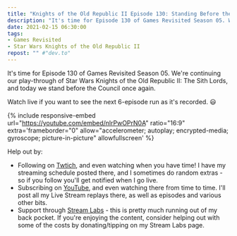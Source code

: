 ```yaml
---
title: "Knights of the Old Republic II Episode 130: Standing Before the Council"
description: "It's time for Episode 130 of Games Revisited Season 05. We're continuing our play-through of Star Wars Knights of the Old Republic II: The Sith Lords, and today we stand before the Council once again."
date: 2021-02-15 06:30:00
tags:
- Games Revisited
- Star Wars Knights of the Old Republic II
repost: "" #"dev.to"
---
```


It's time for Episode 130 of Games Revisited Season 05. We're continuing our play-through of Star Wars Knights of the Old Republic II: The Sith Lords, and today we stand before the Council once again.

Watch live if you want to see the next 6-episode run as it's recorded. :smiley:
<!--more-->

{% include responsive-embed url="https://youtube.com/embed/nlrPwOPrN0A" ratio="16:9" extra='frameborder="0" allow="accelerometer; autoplay; encrypted-media; gyroscope; picture-in-picture" allowfullscreen' %}

Help out by:
 * Following on [Twtich](https://twitch.tv/AnonJr_Live), and even watching when you have time! I have my streaming schedule posted there, and I sometimes do random extras - so if you follow you'll get notified when I go live.
 * Subscribing on [YouTube](http://www.youtube.com/channel/UCXafqhKHbkSUIrq0LAuu0tw), and even watching there from time to time. I'll post all my Live Stream replays there, as well as episodes and various other bits.
 * Support through [Stream Labs](https://streamlabs.com/anonjr_live) - this is pretty much running out of my back pocket. If you're enjoying the content, consider helping out with some of the costs by donating/tipping on my Stream Labs page.